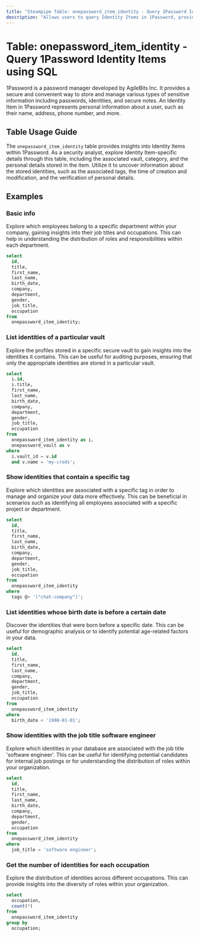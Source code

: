 ```yaml
---
title: "Steampipe Table: onepassword_item_identity - Query 1Password Identity Items using SQL"
description: "Allows users to query Identity Items in 1Password, providing insights into the identity details stored in the 1Password vault."
---
```


# Table: onepassword_item_identity - Query 1Password Identity Items using SQL

1Password is a password manager developed by AgileBits Inc. It provides a secure and convenient way to store and manage various types of sensitive information including passwords, identities, and secure notes. An Identity Item in 1Password represents personal information about a user, such as their name, address, phone number, and more.

## Table Usage Guide

The `onepassword_item_identity` table provides insights into Identity Items within 1Password. As a security analyst, explore Identity Item-specific details through this table, including the associated vault, category, and the personal details stored in the item. Utilize it to uncover information about the stored identities, such as the associated tags, the time of creation and modification, and the verification of personal details.

## Examples

### Basic info
Explore which employees belong to a specific department within your company, gaining insights into their job titles and occupations. This can help in understanding the distribution of roles and responsibilities within each department.

```sql
select
  id,
  title,
  first_name,
  last_name,
  birth_date,
  company,
  department,
  gender,
  job_title,
  occupation
from
  onepassword_item_identity;
```

### List identities of a particular vault
Explore the profiles stored in a specific secure vault to gain insights into the identities it contains. This can be useful for auditing purposes, ensuring that only the appropriate identities are stored in a particular vault.

```sql
select
  i.id,
  i.title,
  first_name,
  last_name,
  birth_date,
  company,
  department,
  gender,
  job_title,
  occupation
from
  onepassword_item_identity as i,
  onepassword_vault as v
where
  i.vault_id = v.id
  and v.name = 'my-creds';
```

### Show identities that contain a specific tag
Explore which identities are associated with a specific tag in order to manage and organize your data more effectively. This can be beneficial in scenarios such as identifying all employees associated with a specific project or department.

```sql
select
  id,
  title,
  first_name,
  last_name,
  birth_date,
  company,
  department,
  gender,
  job_title,
  occupation
from
  onepassword_item_identity
where
  tags @> '["chat-company"]';
```

### List identities whose birth date is before a certain date
Discover the identities that were born before a specific date. This can be useful for demographic analysis or to identify potential age-related factors in your data.

```sql
select
  id,
  title,
  first_name,
  last_name,
  company,
  department,
  gender,
  job_title,
  occupation
from
  onepassword_item_identity
where
  birth_date < '1990-01-01';
```

### Show identities with the job title software engineer
Explore which identities in your database are associated with the job title 'software engineer'. This can be useful for identifying potential candidates for internal job postings or for understanding the distribution of roles within your organization.

```sql
select
  id,
  title,
  first_name,
  last_name,
  birth_date,
  company,
  department,
  gender,
  occupation
from
  onepassword_item_identity
where
  job_title = 'software engineer';
```

### Get the number of identities for each occupation
Explore the distribution of identities across different occupations. This can provide insights into the diversity of roles within your organization.

```sql
select
  occupation,
  count(*)
from
  onepassword_item_identity
group by
  occupation;
```